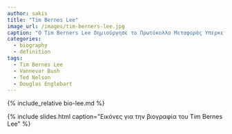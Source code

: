 ```yaml
---
author: sakis
title: "Tim Bernes Lee"
image_url: /images/tim-berners-lee.jpg
caption: "O Tim Berners Lee δημιούργησε το Πρωτόκολλο Μεταφοράς Υπερκειμένου (hypertext transfer protocol, http), δηλαδή τη γλώσσα επικοινωνίας των υπολογιστών στο Διαδίκτυο και, παράλληλα, επινόησε ένα τρόπο αναγνώρισης κάθε "εγγράφου", αποδίδοντάς του ένα μοναδικό παγκόσμιο αναγνωριστικό (Universal Resource Identifier), μαζί με ένα αναγνωριστικό διεύθυνσης."
categories:
  - biography
  - definition
tags:
  - Tim Bernes Lee
  - Vannevar Bush
  - Ted Nelson
  - Douglas Englebart
---
```


{% include_relative bio-lee.md %}

{% include slides.html caption="Εικόνες για την βιογραφία του Tim Bernes Lee" %}
